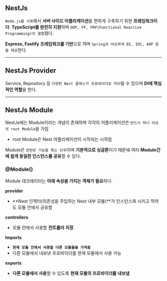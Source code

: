 ## NestJs

`Node.js를 사용`해서 **서버 사이드 어플리케이션**을 편하게 구축하기 위한 **프레임워크이다**.
**TypeScript를 완전히 지원**하며 `OOP, FP, FRP(Functional Reactive Programming)이 결합`됐다.

**Express, Fastify 프레임워크를 기반**으로 하며 `Spring과 비슷하게 DI, IOC, AOP 등을 제공`한다.

---

## NestJs Provider

Service, Repository 등 `다양한 Nest 클래스가 프로바이더로 처리`될 수 있으며 **DI에 핵심적인 역할**을 한다.

---

## NestJs Module

NestJs에는 Module이라는 개념이 존재하며 각각의 어플리케이션은 `반드시 하나 이상의 root Module`을 가짐
- root Module은 Nest 어플리케이션이 시작되는 시작점

Module은 `관련된 기능을 묶는 단위`이며 **기본적으로 싱글톤**이기 때문에 여러 **Module간에 쉽게 동일한 인스턴스를 공유**할 수 있다.

### @Module()

Module 데코레이터는 **아래 속성을 가지는 객체가 필요**하다.

**provider**

- **Nest 인젝터(의존성을 주입하는 Nest 내부 모듈)**가 인스턴스화 시키고 적어도 모듈 안에서 공유함

**controllers**

- 모듈 안에서 사용할 **컨트롤러 지정**

**Imports**

- **`현재 모듈 안에서 사용할 다른 모듈들을 가져옴`**
- 다른 모듈에서 내보낸 프로바이더를 현재 모듈에서 사용 가능

**exports**

- **다른 모듈에서 사용**할 수 있도록 **현재 모듈의 프로바이더를 내보냄**